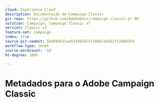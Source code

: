 ```yaml
---
cloud: Experience Cloud
description: Documentação do Campaign Classic
git-repo: https://github.com/AdobeDocs/campaign-classic.pt-BR
solution: Campaign, Campaign Classic v7
version: Classic v7
feature-set: Campaign
index: true
source-git-commit: 5bd99d531aa54349187ef104b7a5d51ffa860354
workflow-type: tm+mt
source-wordcount: '12'
ht-degree: 100%

---
```



# Metadados para o Adobe Campaign Classic
